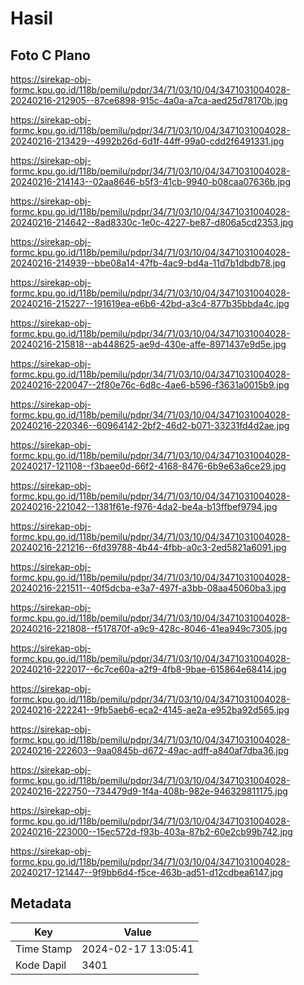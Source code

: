 # Hasil

## Foto C Plano

https://sirekap-obj-formc.kpu.go.id/118b/pemilu/pdpr/34/71/03/10/04/3471031004028-20240216-212905--87ce6898-915c-4a0a-a7ca-aed25d78170b.jpg

https://sirekap-obj-formc.kpu.go.id/118b/pemilu/pdpr/34/71/03/10/04/3471031004028-20240216-213429--4992b26d-6d1f-44ff-99a0-cdd2f6491331.jpg

https://sirekap-obj-formc.kpu.go.id/118b/pemilu/pdpr/34/71/03/10/04/3471031004028-20240216-214143--02aa8646-b5f3-41cb-9940-b08caa07636b.jpg

https://sirekap-obj-formc.kpu.go.id/118b/pemilu/pdpr/34/71/03/10/04/3471031004028-20240216-214642--8ad8330c-1e0c-4227-be87-d806a5cd2353.jpg

https://sirekap-obj-formc.kpu.go.id/118b/pemilu/pdpr/34/71/03/10/04/3471031004028-20240216-214939--bbe08a14-47fb-4ac9-bd4a-11d7b1dbdb78.jpg

https://sirekap-obj-formc.kpu.go.id/118b/pemilu/pdpr/34/71/03/10/04/3471031004028-20240216-215227--191619ea-e6b6-42bd-a3c4-877b35bbda4c.jpg

https://sirekap-obj-formc.kpu.go.id/118b/pemilu/pdpr/34/71/03/10/04/3471031004028-20240216-215818--ab448625-ae9d-430e-affe-8971437e9d5e.jpg

https://sirekap-obj-formc.kpu.go.id/118b/pemilu/pdpr/34/71/03/10/04/3471031004028-20240216-220047--2f80e76c-6d8c-4ae6-b596-f3631a0015b9.jpg

https://sirekap-obj-formc.kpu.go.id/118b/pemilu/pdpr/34/71/03/10/04/3471031004028-20240216-220346--60964142-2bf2-46d2-b071-33231fd4d2ae.jpg

https://sirekap-obj-formc.kpu.go.id/118b/pemilu/pdpr/34/71/03/10/04/3471031004028-20240217-121108--f3baee0d-66f2-4168-8476-6b9e63a6ce29.jpg

https://sirekap-obj-formc.kpu.go.id/118b/pemilu/pdpr/34/71/03/10/04/3471031004028-20240216-221042--1381f61e-f976-4da2-be4a-b13ffbef9794.jpg

https://sirekap-obj-formc.kpu.go.id/118b/pemilu/pdpr/34/71/03/10/04/3471031004028-20240216-221216--6fd39788-4b44-4fbb-a0c3-2ed5821a6091.jpg

https://sirekap-obj-formc.kpu.go.id/118b/pemilu/pdpr/34/71/03/10/04/3471031004028-20240216-221511--40f5dcba-e3a7-497f-a3bb-08aa45060ba3.jpg

https://sirekap-obj-formc.kpu.go.id/118b/pemilu/pdpr/34/71/03/10/04/3471031004028-20240216-221808--f517870f-a9c9-428c-8046-41ea949c7305.jpg

https://sirekap-obj-formc.kpu.go.id/118b/pemilu/pdpr/34/71/03/10/04/3471031004028-20240216-222017--6c7ce60a-a2f9-4fb8-9bae-615864e68414.jpg

https://sirekap-obj-formc.kpu.go.id/118b/pemilu/pdpr/34/71/03/10/04/3471031004028-20240216-222241--9fb5aeb6-eca2-4145-ae2a-e952ba92d565.jpg

https://sirekap-obj-formc.kpu.go.id/118b/pemilu/pdpr/34/71/03/10/04/3471031004028-20240216-222603--9aa0845b-d672-49ac-adff-a840af7dba36.jpg

https://sirekap-obj-formc.kpu.go.id/118b/pemilu/pdpr/34/71/03/10/04/3471031004028-20240216-222750--734479d9-1f4a-408b-982e-946329811175.jpg

https://sirekap-obj-formc.kpu.go.id/118b/pemilu/pdpr/34/71/03/10/04/3471031004028-20240216-223000--15ec572d-f93b-403a-87b2-60e2cb99b742.jpg

https://sirekap-obj-formc.kpu.go.id/118b/pemilu/pdpr/34/71/03/10/04/3471031004028-20240217-121447--9f9bb6d4-f5ce-463b-ad51-d12cdbea6147.jpg


## Metadata

| Key        | Value               |
| ---------- | ------------------- |
| Time Stamp | 2024-02-17 13:05:41 |
| Kode Dapil | 3401                |



